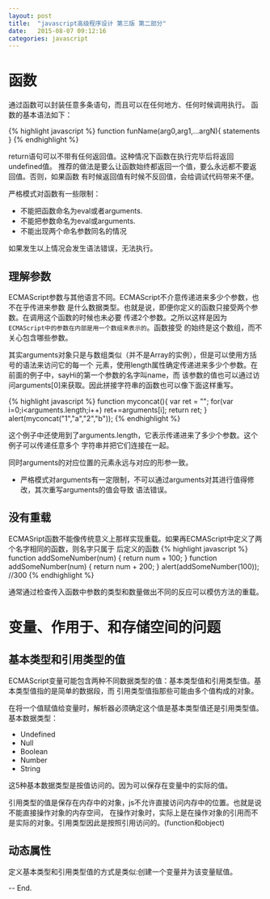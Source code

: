 ```yaml
---
layout: post
title:  "javascript高级程序设计 第三版 第二部分"
date:   2015-08-07 09:12:16
categories: javascript
---
```


# 函数

通过函数可以封装任意多条语句，而且可以在任何地方、任何时候调用执行。
函数的基本语法如下：

{% highlight javascript %}
function funName(arg0,arg1,...argN){
   statements
}
{% endhighlight %}

return语句可以不带有任何返回值。这种情况下函数在执行完毕后将返回undefined值。
推荐的做法是要么让函数始终都返回一个值，要么永远都不要返回值。否则，如果函数
有时候返回值有时候不反回值，会给调试代码带来不便。

严格模式对函数有一些限制：

- 不能把函数命名为eval或者arguments.
- 不能把参数命名为eval或arguments.
- 不能出现两个命名参数同名的情况

如果发生以上情况会发生语法错误，无法执行。

## 理解参数

ECMAScript参数与其他语言不同。ECMAScript不介意传递进来多少个参数，也不在乎传进来参数
是什么数据类型。也就是说，即便你定义的函数只接受两个参数。在调用这个函数的时候也未必要
传递2个参数。之所以这样是因为```ECMAScript中的参数在内部是用一个数组来表示的```。函数接受
的始终是这个数组，而不关心包含哪些参数。

其实arguments对象只是与数组类似（并不是Array的实例），但是可以使用方括号的语法来访问它的每一个
元素，使用length属性确定传递进来多少个参数。在前面的例子中，sayHi的第一个参数的名字叫name，而
该参数的值也可以通过访问arguments[0]来获取。因此拼接字符串的函数也可以像下面这样重写。

{% highlight javascript %}
function myconcat(){
	var ret = "";
	for(var i=0;i<arguments.length;i++)
		ret+=arguments[i];
	return ret;
}
alert(myconcat("1","a","2","b"));
{% endhighlight %}

这个例子中还使用到了arguments.length，它表示传递进来了多少个参数。这个例子可以传递任意多个
字符串并把它们连接在一起。

同时arguments的对应位置的元素永远与对应的形参一致。

- 严格模式对arguments有一定限制，不可以通过arguments对其进行值得修改，其次重写arguments的值会导致
语法错误。

## 没有重载

ECMASript函数不能像传统意义上那样实现重载。如果再ECMAScript中定义了两个名字相同的函数，则名字只属于
后定义的函数
{% highlight javascript %}
function addSomeNumber(num) {
  return num + 100;
}
function addSomeNumber(num) {
  return num + 200;
}
alert(addSomeNumber(100)); //300
{% endhighlight %}

通常通过检查传入函数中参数的类型和数量做出不同的反应可以模仿方法的重载。

# 变量、作用于、和存储空间的问题

## 基本类型和引用类型的值

ECMAScript变量可能包含两种不同数据类型的值：基本类型值和引用类型值。基本类型值指的是简单的数据段，而
引用类型值指那些可能由多个值构成的对象。

在将一个值赋值给变量时，解析器必须确定这个值是基本类型值还是引用类型值。基本数据类型：

- Undefined
- Null
- Boolean
- Number
- String

这5种基本数据类型是按值访问的。因为可以保存在变量中的实际的值。

引用类型的值是保存在内存中的对象，js不允许直接访问内存中的位置。也就是说不能直接操作对象的内存空间，
在操作对象时，实际上是在操作对象的引用而不是实际的对象。引用类型因此是按照引用访问的。(function和object)

## 动态属性

定义基本类型和引用类型值的方式是类似:创建一个变量并为该变量赋值。

-- End.
